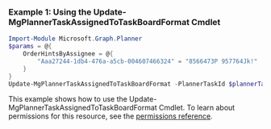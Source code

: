 ### Example 1: Using the Update-MgPlannerTaskAssignedToTaskBoardFormat Cmdlet
```powershell
Import-Module Microsoft.Graph.Planner
$params = @{
	OrderHintsByAssignee = @{
		"Aaa27244-1db4-476a-a5cb-004607466324" = "8566473P 957764Jk!"
	}
}
Update-MgPlannerTaskAssignedToTaskBoardFormat -PlannerTaskId $plannerTaskId -BodyParameter $params
```
This example shows how to use the Update-MgPlannerTaskAssignedToTaskBoardFormat Cmdlet.
To learn about permissions for this resource, see the [permissions reference](/graph/permissions-reference).
